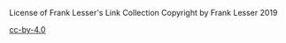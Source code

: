 License of Frank Lesser's Link Collection
Copyright by Frank Lesser 2019

[cc-by-4.0](https://creativecommons.org/licenses/by-sa/4.0/legalcode)
